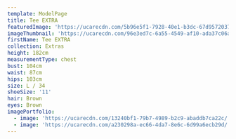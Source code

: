 ```yaml
---
template: ModelPage
title: Tee EXTRA
featuredImage: 'https://ucarecdn.com/5b96e5f1-7928-40e1-b3dc-67d9572037c5/'
imageThumbnail: 'https://ucarecdn.com/96e3ed7c-6a55-4549-af10-ada37c06ab8e/'
firstName: Tee EXTRA
collection: Extras
height: 182cm
measurementType: chest
bust: 104cm
waist: 87cm
hips: 103cm
size: L / 34
shoeSize: '11'
hair: Brown
eyes: Brown
imagePortfolio:
  - image: 'https://ucarecdn.com/13240bf1-79b7-4989-b2c9-abaddb7ca22c/'
  - image: 'https://ucarecdn.com/a230298a-ec66-4da7-8e6c-6d99a6ecb29d/'
---
```


